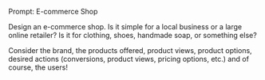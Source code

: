 Prompt: E-commerce Shop

Design an e-commerce shop. Is it simple for a local business or a large online retailer? Is it for clothing, shoes, handmade soap, or something else?

Consider the brand, the products offered, product views, product options, desired actions (conversions, product views, pricing options, etc.) and of course, the users!
